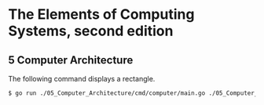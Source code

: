 # The Elements of Computing Systems, second edition

## 5 Computer Architecture

The following command displays a rectangle.

```sh
$ go run ./05_Computer_Architecture/cmd/computer/main.go ./05_Computer_Architecture/Rect.hack
```
